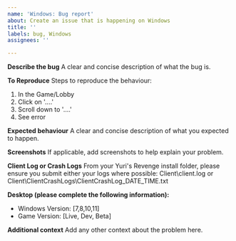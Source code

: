 ```yaml
---
name: 'Windows: Bug report'
about: Create an issue that is happening on Windows
title: ''
labels: bug, Windows
assignees: ''

---
```


**Describe the bug**
A clear and concise description of what the bug is.

**To Reproduce**
Steps to reproduce the behaviour:
1. In the Game/Lobby
2. Click on '....'
3. Scroll down to '....'
4. See error

**Expected behaviour**
A clear and concise description of what you expected to happen.

**Screenshots**
If applicable, add screenshots to help explain your problem.

**Client Log or Crash Logs**
From your Yuri's Revenge install folder, please ensure you submit either your logs where possible:
Client\client.log
or 
Client\ClientCrashLogs\ClientCrashLog_DATE_TIME.txt

**Desktop (please complete the following information):**
 - Windows Version: [7,8,10,11]
 - Game Version: [Live, Dev, Beta]


**Additional context**
Add any other context about the problem here.

